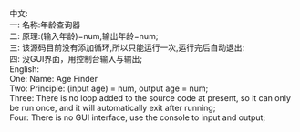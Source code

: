 中文:  
一: 名称:年龄查询器  
二: 原理:(输入年龄)=num,输出年龄=num;  
三: 该源码目前没有添加循环,所以只能运行一次,运行完后自动退出;  
四: 没GUI界面，用控制台输入与输出;  
English:  
One: Name: Age Finder  
Two: Principle: (input age) = num, output age = num;  
Three: There is no loop added to the source code at present, so it can only be run once, and it will automatically exit after running;  
Four: There is no GUI interface, use the console to input and output;  
